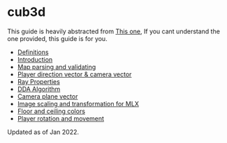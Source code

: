 # cub3d 
 This guide is heavily abstracted from [This one](https://lodev.org/cgtutor/raycasting.html),  If you cant understand the one provided, this guide is for you.

- [Definitions]()
- [Introduction]()
- [Map parsing and validating]()
- [Player direction vector & camera vector]()
- [Ray Properties]()
- [DDA Algorithm]()
- [Camera plane vector]()
- [Image scaling and transformation for MLX]()
- [Floor and ceiling colors]()
- [Player rotation and movement]()

Updated as of Jan 2022.
